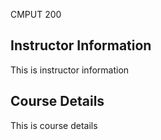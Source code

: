 CMPUT 200
## Instructor Information
This is instructor information

## Course Details
This is course details
